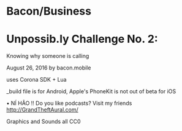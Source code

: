 # Bacon/Business
# Unpossib.ly Challenge No. 2:
Knowing why someone is calling


August 26, 2016
by bacon.mobile


uses Corona SDK + Lua


_build file is for Android, Apple's PhoneKit is not out of beta for iOS



• NÍ HÂO !! Do you like podcasts? Visit my friends http://GrandTheftAural.com/




Graphics and Sounds all CC0
